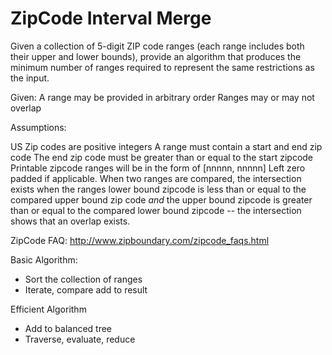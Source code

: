 # ZipCode Interval Merge

Given a collection of 5-digit ZIP code ranges (each range includes both their upper and lower bounds), provide an algorithm that produces the minimum number of ranges required to represent the same restrictions as the input.

Given:
  A range may be provided in arbitrary order
  Ranges may or may not overlap

Assumptions:

  US Zip codes are positive integers
  A range must contain a start and end zip code
  The end zip code must be greater than or equal to the start zipcode
  Printable zipcode ranges will be in the form of [nnnnn, nnnnn] Left zero padded if applicable.
When two ranges are compared, the intersection exists when the ranges lower bound zipcode is less than or equal to the compared upper bound zip code *and* the upper bound zipcode is greater than or equal to the compared lower bound zipcode -- the intersection shows that an overlap exists.

ZipCode FAQ:  http://www.zipboundary.com/zipcode_faqs.html

Basic Algorithm:

* Sort the collection of ranges
* Iterate, compare add to result

Efficient Algorithm

* Add to balanced tree
* Traverse, evaluate, reduce

